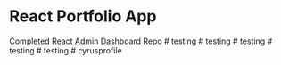 # React Portfolio App

Completed React Admin Dashboard Repo
#   t e s t i n g  
 #   t e s t i n g  
 #   t e s t i n g  
 #   t e s t i n g  
 #   t e s t i n g  
 #   c y r u s p r o f i l e  
 
